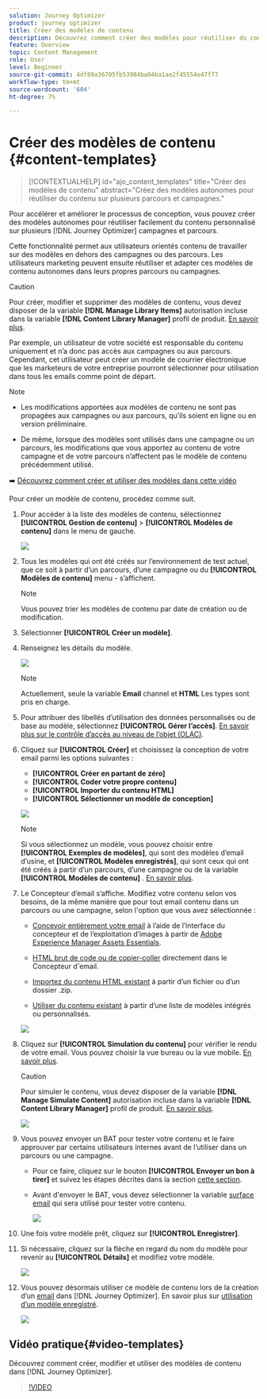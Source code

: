 ```yaml
---
solution: Journey Optimizer
product: journey optimizer
title: Créer des modèles de contenu
description: Découvrez comment créer des modèles pour réutiliser du contenu dans des campagnes et des parcours Journey Optimizer
feature: Overview
topic: Content Management
role: User
level: Beginner
source-git-commit: 4df89a36705fb53984ba04ba1ae2f45554e47f77
workflow-type: tm+mt
source-wordcount: '604'
ht-degree: 7%

---
```


# Créer des modèles de contenu {#content-templates}

>[!CONTEXTUALHELP]
>id="ajo_content_templates"
>title="Créer des modèles de contenu"
>abstract="Créez des modèles autonomes pour réutiliser du contenu sur plusieurs parcours et campagnes."

Pour accélérer et améliorer le processus de conception, vous pouvez créer des modèles autonomes pour réutiliser facilement du contenu personnalisé sur plusieurs [!DNL Journey Optimizer] campagnes et parcours.

Cette fonctionnalité permet aux utilisateurs orientés contenu de travailler sur des modèles en dehors des campagnes ou des parcours. Les utilisateurs marketing peuvent ensuite réutiliser et adapter ces modèles de contenu autonomes dans leurs propres parcours ou campagnes.

>[!CAUTION]
>
>Pour créer, modifier et supprimer des modèles de contenu, vous devez disposer de la variable **[!DNL Manage Library Items]** autorisation incluse dans la variable **[!DNL Content Library Manager]** profil de produit. [En savoir plus](../administration/ootb-product-profiles.md#content-library-manager).

Par exemple, un utilisateur de votre société est responsable du contenu uniquement et n’a donc pas accès aux campagnes ou aux parcours. Cependant, cet utilisateur peut créer un modèle de courrier électronique que les marketeurs de votre entreprise pourront sélectionner pour utilisation dans tous les emails comme point de départ.

>[!NOTE]
>
>* Les modifications apportées aux modèles de contenu ne sont pas propagées aux campagnes ou aux parcours, qu’ils soient en ligne ou en version préliminaire.
>
>* De même, lorsque des modèles sont utilisés dans une campagne ou un parcours, les modifications que vous apportez au contenu de votre campagne et de votre parcours n’affectent pas le modèle de contenu précédemment utilisé.


➡️ [Découvrez comment créer et utiliser des modèles dans cette vidéo](#video-templates)

Pour créer un modèle de contenu, procédez comme suit.

1. Pour accéder à la liste des modèles de contenu, sélectionnez **[!UICONTROL Gestion de contenu]** > **[!UICONTROL Modèles de contenu]** dans le menu de gauche.

   ![](assets/content-template-list.png)

1. Tous les modèles qui ont été créés sur l’environnement de test actuel, que ce soit à partir d’un parcours, d’une campagne ou du **[!UICONTROL Modèles de contenu]** menu - s’affichent.

   >[!NOTE]
   >
   >Vous pouvez trier les modèles de contenu par date de création ou de modification.

1. Sélectionner **[!UICONTROL Créer un modèle]**.

1. Renseignez les détails du modèle.

   ![](assets/content-template-details.png)

   >[!NOTE]
   >
   >Actuellement, seule la variable **Email** channel et **HTML** Les types sont pris en charge.

1. Pour attribuer des libellés d’utilisation des données personnalisés ou de base au modèle, sélectionnez **[!UICONTROL Gérer l’accès]**. [En savoir plus sur le contrôle d’accès au niveau de l’objet (OLAC)](../administration/object-based-access.md).

1. Cliquez sur **[!UICONTROL Créer]** et choisissez la conception de votre email parmi les options suivantes :

   * **[!UICONTROL Créer en partant de zéro]**
   * **[!UICONTROL Coder votre propre contenu]**
   * **[!UICONTROL Importer du contenu HTML]**
   * **[!UICONTROL Sélectionner un modèle de conception]**

   ![](assets/content-template-design.png)

   >[!NOTE]
   >
   >Si vous sélectionnez un modèle, vous pouvez choisir entre **[!UICONTROL Exemples de modèles]**, qui sont des modèles d’email d’usine, et **[!UICONTROL Modèles enregistrés]**, qui sont ceux qui ont été créés à partir d’un parcours, d’une campagne ou de la variable **[!UICONTROL Modèles de contenu]** . [En savoir plus](email-templates.md#save-as-template).

1. Le Concepteur d’email s’affiche. Modifiez votre contenu selon vos besoins, de la même manière que pour tout email contenu dans un parcours ou une campagne, selon l&#39;option que vous avez sélectionnée :

   * [Concevoir entièrement votre email](content-from-scratch.md) à l’aide de l’interface du concepteur et de l’exploitation d’images à partir de [Adobe Experience Manager Assets Essentials](assets-essentials.md).

   * [HTML brut de code ou de copier-coller](code-content.md) directement dans le Concepteur d&#39;email.

   * [Importez du contenu HTML existant](existing-content.md) à partir d’un fichier ou d’un dossier .zip.

   * [Utiliser du contenu existant](email-templates.md) à partir d’une liste de modèles intégrés ou personnalisés.

   ![](assets/content-template-designer.png)

1. Cliquez sur **[!UICONTROL Simulation du contenu]** pour vérifier le rendu de votre email. Vous pouvez choisir la vue bureau ou la vue mobile. [En savoir plus](preview.md).

   >[!CAUTION]
   >
   >Pour simuler le contenu, vous devez disposer de la variable **[!DNL Manage Simulate Content]** autorisation incluse dans la variable **[!DNL Content Library Manager]** profil de produit. [En savoir plus](../administration/ootb-product-profiles.md#content-library-manager).

   ![](assets/content-template-stimulate.png)

1. Vous pouvez envoyer un BAT pour tester votre contenu et le faire approuver par certains utilisateurs internes avant de l’utiliser dans un parcours ou une campagne.

   * Pour ce faire, cliquez sur le bouton **[!UICONTROL Envoyer un bon à tirer]** et suivez les étapes décrites dans la section [cette section](preview.md#send-proofs).

   * Avant d&#39;envoyer le BAT, vous devez sélectionner la variable [surface email](../configuration/channel-surfaces.md) qui sera utilisé pour tester votre contenu.

      ![](assets/content-template-stimulate-proof-surface.png)

1. Une fois votre modèle prêt, cliquez sur **[!UICONTROL Enregistrer]**.

1. Si nécessaire, cliquez sur la flèche en regard du nom du modèle pour revenir au **[!UICONTROL Détails]** et modifiez votre modèle.

   ![](assets/content-template-designer-back.png)

1. Vous pouvez désormais utiliser ce modèle de contenu lors de la création d’un [email](get-started-email-design.md) dans [!DNL Journey Optimizer]. En savoir plus sur [utilisation d’un modèle enregistré](email-templates.md#use-saved-template).

   ![](assets/email_designer-saved-templates.png)

## Vidéo pratique{#video-templates}

Découvrez comment créer, modifier et utiliser des modèles de contenu dans [!DNL Journey Optimizer].

>[!VIDEO](https://video.tv.adobe.com/v/3413743/?quality=12)